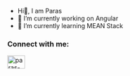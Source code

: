 - Hi👋, I am Paras
- 🔭 I’m currently working on Angular
- 🌱 I’m currently learning MEAN Stack
<h3 align="left">Connect with me:</h3>
<p align="left">
<a href="https://linkedin.com/in/paras-uppal-" target="blank"><img align="center" src="https://raw.githubusercontent.com/rahuldkjain/github-profile-readme-generator/master/src/images/icons/Social/linked-in-alt.svg" alt="paras-uppal-" height="30" width="40" /></a>
</p>
<!--
**paras-uppal/paras-uppal** is a ✨ _special_ ✨ repository because its `README.md` (this file) appears on your GitHub profile.

Here are some ideas to get you started:

- 🔭 I’m currently working on ...
- 🌱 I’m currently learning 
- 👯 I’m looking to collaborate on ...
- 🤔 I’m looking for help with ...
- 💬 Ask me about ...
- 📫 How to reach me: ...
- 😄 Pronouns: ...
- ⚡ Fun fact: ...
-->
